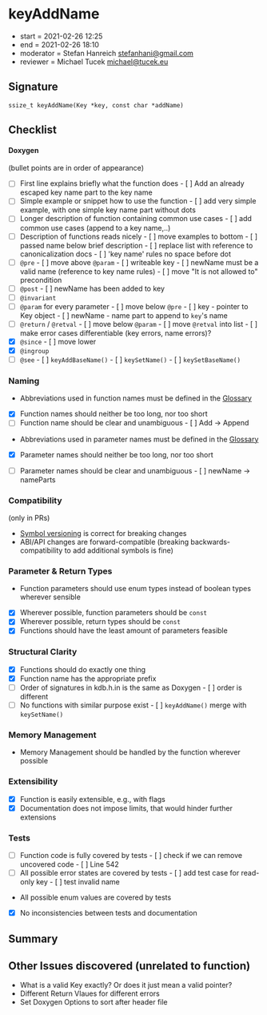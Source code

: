 # keyAddName

- start = 2021-02-26 12:25
- end = 2021-02-26 18:10
- moderator = Stefan Hanreich <stefanhani@gmail.com>
- reviewer = Michael Tucek <michael@tucek.eu>

## Signature

`ssize_t keyAddName(Key *key, const char *addName)`

## Checklist

#### Doxygen

(bullet points are in order of appearance)

- [ ] First line explains briefly what the function does
      - [ ] Add an already escaped key name part to the key name
- [ ] Simple example or snippet how to use the function
      - [ ] add very simple example, with one simple key name part without dots
- [ ] Longer description of function containing common use cases
      - [ ] add common use cases (append to a key name,..)
- [ ] Description of functions reads nicely
      - [ ] move examples to bottom
      - [ ] passed name below brief description
      - [ ] replace list with reference to canonicalization docs
      - [ ] 'key name' rules no space before dot
- [ ] `@pre`
      - [ ] move above `@param`
      - [ ] writeable key
      - [ ] newName must be a valid name (reference to key name rules)
      - [ ] move "It is not allowed to" precondition
- [ ] `@post`
      - [ ] newName has been added to key
- [ ] `@invariant`
- [ ] `@param` for every parameter
      - [ ] move below `@pre`
      - [ ] key - pointer to Key object
      - [ ] newName - name part to append to `key`'s name
- [ ] `@return` / `@retval`
      - [ ] move below `@param`
      - [ ] move `@retval` into list
      - [ ] make error cases differentiable (key errors, name errors)?
- [x] `@since`
      - [ ] move lower
- [x] `@ingroup`
- [ ] `@see`
      - [ ] `keyAddBaseName()`
      - [ ] `keySetName()`
      - [ ] `keySetBaseName()`

### Naming

- Abbreviations used in function names must be defined in the
      [Glossary](/doc/help/elektra-glossary.md)
- [x] Function names should neither be too long, nor too short
- [ ] Function name should be clear and unambiguous
      - [ ] Add -> Append
- Abbreviations used in parameter names must be defined in the
      [Glossary](/doc/help/elektra-glossary.md)
- [x] Parameter names should neither be too long, nor too short
- [ ] Parameter names should be clear and unambiguous
      - [ ] newName -> nameParts


### Compatibility

(only in PRs)

- [Symbol versioning](/doc/dev/symbol-versioning.md)
      is correct for breaking changes
- ABI/API changes are forward-compatible (breaking backwards-compatibility
      to add additional symbols is fine)

### Parameter & Return Types

- Function parameters should use enum types instead of boolean types
      wherever sensible
- [x] Wherever possible, function parameters should be `const`
- [x] Wherever possible, return types should be `const`
- [x] Functions should have the least amount of parameters feasible

### Structural Clarity

- [x] Functions should do exactly one thing
- [x] Function name has the appropriate prefix
- [ ] Order of signatures in kdb.h.in is the same as Doxygen
      - [ ] order is different
- [ ] No functions with similar purpose exist
      - [ ] `keyAddName()` merge with `keySetName()`

### Memory Management

- Memory Management should be handled by the function wherever possible

### Extensibility

- [x] Function is easily extensible, e.g., with flags
- [x] Documentation does not impose limits, that would hinder further extensions

### Tests

- [ ] Function code is fully covered by tests
      - [ ] check if we can remove uncovered code
      - [ ] Line 542
- [ ] All possible error states are covered by tests
      - [ ] add test case for read-only key
      - [ ] test invalid name
- All possible enum values are covered by tests
- [x] No inconsistencies between tests and documentation

## Summary

## Other Issues discovered (unrelated to function)
- What is a valid Key exactly? Or does it just mean a valid pointer?
- Different Return Vlaues for different errors
- Set Doxygen Options to sort after header file
